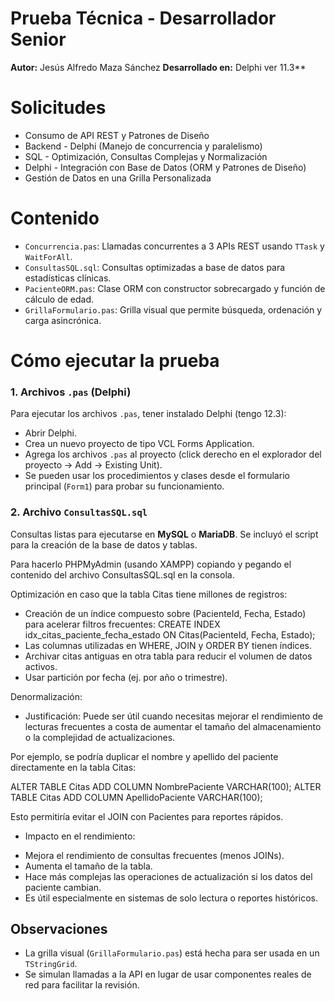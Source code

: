 # Prueba Técnica - Desarrollador Senior
**Autor:** Jesús Alfredo Maza Sánchez
**Desarrollado en:** Delphi ver 11.3**

# Solicitudes
- Consumo de API REST y Patrones de Diseño
- Backend - Delphi (Manejo de concurrencia y paralelismo)
- SQL - Optimización, Consultas Complejas y Normalización
- Delphi - Integración con Base de Datos (ORM y Patrones de Diseño)
- Gestión de Datos en una Grilla Personalizada

# Contenido 
- `Concurrencia.pas`: Llamadas concurrentes a 3 APIs REST usando `TTask` y `WaitForAll`.
- `ConsultasSQL.sql`: Consultas optimizadas a base de datos para estadísticas clínicas.
- `PacienteORM.pas`: Clase ORM con constructor sobrecargado y función de cálculo de edad.
- `GrillaFormulario.pas`: Grilla visual que permite búsqueda, ordenación y carga asincrónica.

# Cómo ejecutar la prueba
### 1. Archivos `.pas` (Delphi)
Para ejecutar los archivos `.pas`, tener instalado Delphi (tengo 12.3):

- Abrir Delphi.
- Crea un nuevo proyecto de tipo VCL Forms Application.
- Agrega los archivos `.pas` al proyecto (click derecho en el explorador del proyecto → Add → Existing Unit).
- Se pueden usar los procedimientos y clases desde el formulario principal (`Form1`) para probar su funcionamiento.

### 2. Archivo `ConsultasSQL.sql`
Consultas listas para ejecutarse en **MySQL** o **MariaDB**. Se incluyó el script para la creación de la base de datos y tablas.

Para hacerlo PHPMyAdmin (usando XAMPP) copiando y pegando el contenido del archivo ConsultasSQL.sql en la consola.

Optimización en caso que la tabla Citas tiene millones de registros:
  - Creación de un índice compuesto sobre (PacienteId, Fecha, Estado) para acelerar filtros frecuentes: CREATE INDEX idx_citas_paciente_fecha_estado ON Citas(PacienteId, Fecha, Estado);
  - Las columnas utilizadas en WHERE, JOIN y ORDER BY tienen índices.
  - Archivar citas antiguas en otra tabla para reducir el volumen de datos activos.
  - Usar partición por fecha (ej. por año o trimestre).

Denormalización:
- Justificación: Puede ser útil cuando necesitas mejorar el rendimiento de lecturas frecuentes a costa de aumentar el tamaño del almacenamiento o la complejidad de actualizaciones.

Por ejemplo, se podría duplicar el nombre y apellido del paciente directamente en la tabla Citas:

ALTER TABLE Citas ADD COLUMN NombrePaciente VARCHAR(100);
ALTER TABLE Citas ADD COLUMN ApellidoPaciente VARCHAR(100);

Esto permitiría evitar el JOIN con Pacientes para reportes rápidos.

- Impacto en el rendimiento:
 * Mejora el rendimiento de consultas frecuentes (menos JOINs).
 * Aumenta el tamaño de la tabla.
 * Hace más complejas las operaciones de actualización si los datos del paciente cambian.
 * Es útil especialmente en sistemas de solo lectura o reportes históricos.


## Observaciones
- La grilla visual (`GrillaFormulario.pas`) está hecha para ser usada en un `TStringGrid`.
- Se simulan llamadas a la API en lugar de usar componentes reales de red para facilitar la revisión.
